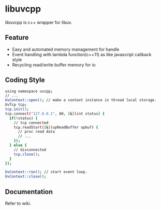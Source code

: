 # libuvcpp

libuvcpp is c++ wrapper for libuv.

Feature
-------
* Easy and automated memory management for handle
* Event handling with lambda function(c++11) as like javascript callback style
* Recycling read/write buffer memory for io


Coding Style
------------
```bash
using namespace uvcpp;
// ...
UvContext::open(); // make a context instance in thread local storage.
UvTcp tcp;
tcp.init();
tcp.connect("127.0.0.1", 80, [&](int status) {
  if(!status) {
    // tcp connected
    tcp.readStart([&](upReadBuffer upbuf) {
      // proc read data
      // ...
    });
  } else {
    // disconnected
    tcp.close();
  }
});

UvContext::run(); // start event loop.
UvContext::close();
```

Documentation
-------------
Refer to wiki.
